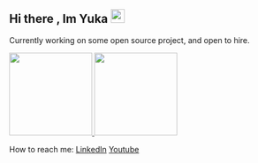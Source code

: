 ## Hi there , Im Yuka <a href="https://github.com/yuka-astersea"><img src="https://media.giphy.com/media/2A1FfWjPqZdpXYb9Ur/giphy.gif" width="25px"></a>

Currently working on some open source project, and open to hire.


<a href="https://github.com/yuka-astersea">
<p align="left">
<img height="150em" src="https://github-readme-stats-eight-theta.vercel.app/api?username=yuka-astersea&show_icons=true&theme=algolia&include_all_commits=true&count_private=true"/>
<img height="150em" src="https://streak-stats.demolab.com/?user=yuka-astersea&theme=algolia"/>
</p>
</a>

 How to reach me:
 [LinkedIn](https://www.linkedin.com/in/yuka-astersea/)
 [Youtube](https://youtube.com/@YukaAstersea)
